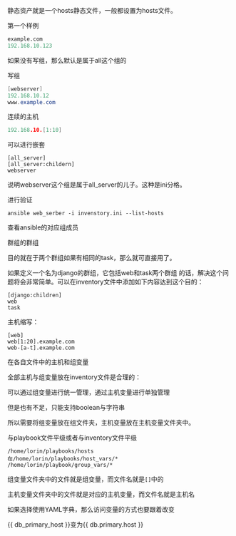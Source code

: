 静态资产就是一个hosts静态文件，一般都设置为hosts文件。

第一个样例

```python
example.com
192.168.10.123

```

如果没有写组，那么默认是属于all这个组的

写组

```java
[webserver]
192.168.10.12
www.example.com
```

连续的主机

```go
192.168.10.[1:10]
```

可以进行嵌套

```
[all_server]
[all_server:childern]
webserver
```

说明webserver这个组是属于all_server的儿子。这种是ini分格。

进行验证

```
ansible web_serber -i invenstory.ini --list-hosts
```

查看ansible的对应组成员

 群组的群组

目的就在于两个群组如果有相同的task，那么就可直接用了。

如果定义一个名为django的群组，它包括web和task两个群组 的话，解决这个问题将会非常简单。可以在inventory文件中添加如下内容达到这个目的：

```
[django:children]
web
task
```

主机缩写：

```
[web]
web[1:20].example.com
web-[a-t].example.com
```

在各自文件中的主机和组变量

全部主机与组变量放在inventory文件是合理的：

可以通过组变量进行统一管理，通过主机变量进行单独管理

但是也有不足，只能支持boolean与字符串

所以需要将组变量放在组文件夹，主机变量放在主机变量文件夹中。

与playbook文件平级或者与inventory文件平级

```
/home/lorin/playbooks/hosts
在/home/lorin/playbooks/host_vars/*
/home/lorin/playbook/group_vars/*
```

组变量文件夹中的文件就是组变量，而文件名就是`[]`中的

主机变量文件夹中的文件就是对应的主机变量，而文件名就是主机名

如果选择使用YAML字典，那么访问变量的方式也要跟着改变

{{ db_primary_host }}变为{{ db.primary.host }}